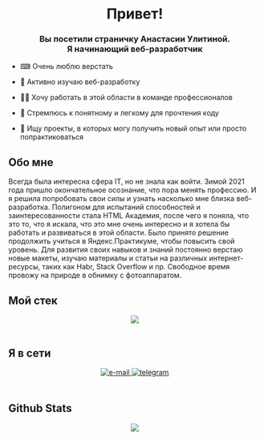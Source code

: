 <div align="center">
  <h1>Привет!</h1>
</div>  

### <div align="center"> Вы посетили страничку Анастасии Улитиной. <br> Я начинающий веб-разработчик</div>


- ⌨ Очень люблю верстать

- 🔭 Активно изучаю веб-разработку

- 🧑‍💻 Хочу работать в этой области в команде профессионалов

- 📝 Стремлюсь к понятному и легкому для прочтения коду

- 🔎 Ищу проекты, в которых могу получить новый опыт или просто попрактиковаться

## Обо мне
Всегда была интересна сфера IT, но не знала как войти. Зимой 2021 года пришло окончательное осознание, что пора менять профессию. И я  решила попробовать свои силы и узнать насколько мне близка веб-разработка. Полигоном для испытаний способностей и заинтересованности стала HTML Академия, после чего я поняла, что это то, что я искала, что это мне очень интересно и я хотела бы работать и развиваться в этой области.
Было принято решение продолжить учиться в Яндекс.Практикуме, чтобы повысить свой уровень. Для развития своих навыков и знаний постоянно верстаю новые макеты, изучаю материалы и статьи на различных интернет-ресурсы, таких как Habr, Stack Overflow и пр. Свободное время провожу на природе в обнимку с фотоаппаратом.
<br/>  


## Мой стек
<div align="center">
  <a href="https://skillicons.dev">
    <img src="https://skillicons.dev/icons?i=html,css,git,sass,js,ps,figma,ai,vscode,webpack,react,nodejs" />
  </a>
</div>

<br/>  

## Я в сети 
<div align="center">
<a href="mailto:Ulitina-A8@yandex.ru" target="_blank">
<img src="https://img.shields.io/badge/-E--mail-red" alt=e-mail style="margin-bottom: 5px;" />
</a>  
<a href="http://t.me/aulitina" target="_blank">
<img src="https://img.shields.io/badge/-TELEGRAM-blue" alt=telegram style="margin-bottom: 5px;" />
</a>  
</div>  

<br/>  

## Github Stats  
<div align="center"><img src="https://github-readme-stats.vercel.app/api/top-langs/?username=8Eithel8&hide_border=true&layout=compact" align="center" /></div>  
 
 
